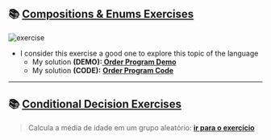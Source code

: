 ## 📚 <a href="https://github.com/salvedojuliao/java_exercises/tree/main/Enumeracoes_Composicao"> Compositions & Enums Exercises </a>
![exercise](https://github.com/salvedojuliao/java_exercises/assets/44206400/22630794-8d46-4c64-9884-ce1146e42fe8)
- I consider this exercise a good one to explore this topic of the language
  - My solution **(DEMO):**<b><a href="https://lava-digit-1f6.notion.site/compositions-and-enums-demo-91da9b3226cf434991adc07fec268e6a"> Order Program Demo</a></b>
  - My solution **(CODE):** <b><a href="https://github.com/salvedojuliao/java_exercises/blob/main/Enumeracoes_Composicao/src/application/OrderProgram.java"> Order Program Code </a></b>
***

## 📚 <a href="https://github.com/salvedojuliao/java_exercises/tree/main/Logica_de_Programacao_Inicio/src/section5_ConditionalDecision"> Conditional Decision Exercises </a>
> Calcula a média de idade em um grupo aleatório: <b><a href="https://github.com/salvedojuliao/java_exercises/blob/main/Logica_de_Programacao_Inicio/src/section5_ConditionalDecision/calcula_media_de_idade_em_um_grupo_aleatorio.java"> ir para o exercício </a></b>
